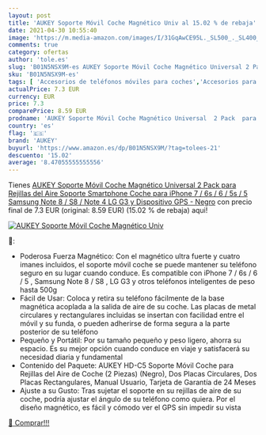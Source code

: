 ```yaml
---
layout: post
title: 'AUKEY Soporte Móvil Coche Magnético Univ al 15.02 % de rebaja'
date: 2021-04-30 10:55:40
image: 'https://m.media-amazon.com/images/I/31GqAwCE95L._SL500_._SL400_.jpg'
comments: true
category: ofertas
author: 'tole.es'
slug: 'B01N5NSX9M-es AUKEY Soporte Móvil Coche Magnético Universal 2 Pack para...'
sku: 'B01N5NSX9M-es'
tags: [ 'Accesorios de teléfonos móviles para coches','Accesorios para móviles','Comunicación móvil y accesorios','Cunas de teléfonos móviles para coches','Electrónica','aukey','iphone', ]
actualPrice: 7.3 EUR
currency: EUR
price: 7.3
comparePrice: 8.59 EUR
prodname: 'AUKEY Soporte Móvil Coche Magnético Universal  2 Pack  para Rejillas del Aire Soporte Smartphone Coche para iPhone 7 / 6s / 6 / 5s / 5  Samsung Note 8 / S8 / Note 4  LG G3 y Dispositivo GPS - Negro'
country: 'es'
flag: '🇪🇸'
brand: 'AUKEY'
buyurl: 'https://www.amazon.es/dp/B01N5NSX9M/?tag=tolees-21'
descuento: '15.02'
average: '8.47055555555556'
---
```


Tienes [AUKEY Soporte Móvil Coche Magnético Universal  2 Pack  para Rejillas del Aire Soporte Smartphone Coche para iPhone 7 / 6s / 6 / 5s / 5  Samsung Note 8 / S8 / Note 4  LG G3 y Dispositivo GPS - Negro](https://www.amazon.es/dp/B01N5NSX9M/?tag=tolees-21) con precio final de  7.3 EUR (original: 8.59 EUR) (15.02 %  de rebaja) aqui!

[![AUKEY Soporte Móvil Coche Magnético Univ](https://m.media-amazon.com/images/I/31GqAwCE95L._SL500_._SL400_.jpg)](https://www.amazon.es/dp/B01N5NSX9M/?tag=tolees-21)

🔎:

- Poderosa Fuerza Magnético: Con el magnético ultra fuerte y cuatro imanes incluidos, el soporte móvil coche se puede mantener su teléfono seguro en su lugar cuando conduce. Es compatible con iPhone 7 / 6s / 6 / 5 , Samsung Note 8 / S8 , LG G3 y otros teléfonos inteligentes de peso hasta 500g
- Fácil de Usar: Coloca y retira su teléfono fácilmente de la base magnética acoplada a la salida de aire de su coche. Las placas de metal circulares y rectangulares incluidas se insertan con facilidad entre el móvil y su funda, o pueden adherirse de forma segura a la parte posterior de su teléfono
- Pequeño y Portátil: Por su tamaño pequeño y peso ligero, ahorra su espacio. Es su mejor opción cuando conduce en viaje y satisfacerá su necesidad diaria y fundamental
- Contenido del Paquete: AUKEY HD-C5 Soporte Móvil Coche para Rejillas del Aire de Coche (2 Piezas) (Negro), Dos Placas Circulares, Dos Placas Rectangulares, Manual Usuario, Tarjeta de Garantía de 24 Meses
- Ajuste a su Gusto: Tras sujetar el soporte en su rejillas de aire de su coche, podría ajustar el ángulo de su teléfono como quiera. Por el diseño magnético, es fácil y cómodo ver el GPS sin impedir su vista

[🛒 Comprar!!!](https://www.amazon.es/dp/B01N5NSX9M/?tag=tolees-21)
